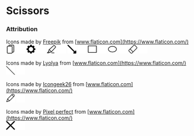 # Scissors

### Attribution
Icons made by [Freepik](https://www.freepik.com) from [www.flaticon.com](https://www.flaticon.com/)  
![Copy](./icons/copy-black.png) ![Copy](./icons/copy-white.png) 
![Gear](./icons/gear-black.png) ![Gear](./icons/gear-white.png)
![Marker](./icons/marker-black.png) ![Marker](./icons/marker-white.png)
![Arrow](./icons/diagonal-arrow-black.png) ![Arrow](./icons/diagonal-arrow-white.png)
![Marker](./icons/rectangle-black.png) ![Marker](./icons/rectangle-white.png)
![Ellipse](./icons/ellipse-black.png) ![Ellipse](./icons/ellipse-white.png)
![Eraser](./icons/eraser-black.png) ![Eraser](./icons/eraser-white.png)  

Icons made by [Lyolya](https://www.flaticon.com/authors/lyolya) from [www.flaticon.com](https://www.flaticon.com/)  
![Line](./icons/diagonal-line-black.png) ![Line](./icons/diagonal-line-white.png)  

Icons made by [Icongeek26](https://www.flaticon.com/authors/icongeek26) from [www.flaticon.com](https://www.flaticon.com/)  
![Eraser](./icons/pen-black.png) ![Eraser](./icons/pen-white.png)  

Icons made by [Pixel perfect](https://www.flaticon.com/authors/pixel-perfect) from [www.flaticon.com](https://www.flaticon.com/)  
![Close](./icons/close-black.png) ![Close](./icons/close-white.png)  
